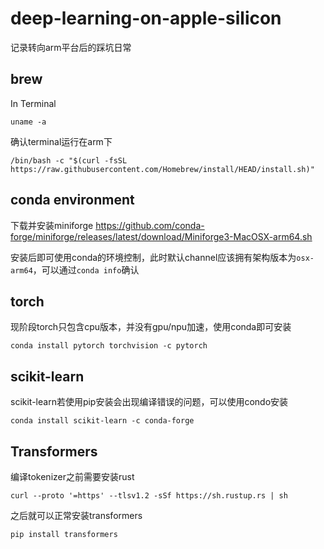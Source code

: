 # deep-learning-on-apple-silicon
记录转向arm平台后的踩坑日常

## brew
In Terminal
```
uname -a
```
确认terminal运行在arm下
```
/bin/bash -c "$(curl -fsSL https://raw.githubusercontent.com/Homebrew/install/HEAD/install.sh)"
```

## conda environment
下载并安装miniforge https://github.com/conda-forge/miniforge/releases/latest/download/Miniforge3-MacOSX-arm64.sh

安装后即可使用conda的环境控制，此时默认channel应该拥有架构版本为`osx-arm64`，可以通过`conda info`确认

## torch
现阶段torch只包含cpu版本，并没有gpu/npu加速，使用conda即可安装
```
conda install pytorch torchvision -c pytorch
```

## scikit-learn
scikit-learn若使用pip安装会出现编译错误的问题，可以使用condo安装
```
conda install scikit-learn -c conda-forge
```

## Transformers
编译tokenizer之前需要安装rust
```
curl --proto '=https' --tlsv1.2 -sSf https://sh.rustup.rs | sh
```
之后就可以正常安装transformers
```
pip install transformers
```
